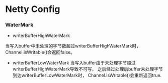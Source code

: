 # Netty Config 

### WaterMark
+ writerBufferHighWaterMark

当写入buffer中未处理的字节数超过writerBufferHighWaterMark时，
Channel.isWritable()会返回false。

+ writerBufferLowWaterMark
当写入buffer由于未处理字节超过writerBufferHighWaterMark导致不可写，
之后经过处理后buffer未处理字节到达writerBufferLowWaterMark时，
Channel.isWritable()会重新返回true.

